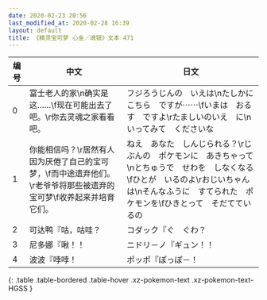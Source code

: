 ```yaml
---
date: 2020-02-23 20:56
last_modified_at: 2020-02-28 16:39
layout: default
title: 《精灵宝可梦 心金／魂银》文本 471
---
```

| 编号 | 中文 | 日文 |
| ---- | ---- | ---- |
| 0 | 富士老人的家\n确实是这……\f现在可能出去了吧。\r你去灵魂之家看看吧。 | フジろうじんの　いえは\nたしかに　こちら　ですが⋯⋯\fいまは　おるす　ですよ\rたましいのいえ　に\nいってみて　くださいな |
| 1 | 你能相信吗？\r居然有人因为厌倦了自己的宝可梦，\f而中途遗弃他们。\r老爷爷将那些被遗弃的宝可梦\f收养起来并培育它们。 | ねえ　あなた　しんじられる？\rじぶんの　ポケモンに　あきちゃって\nとちゅうで　せわを　しなくなる\fひとが　いるのよ\rおじいちゃんは\nそんなふうに　すてられた　ポケモンを\fひきとって　そだてているの |
| 2 | 可达鸭『咕，咕哇？ | コダック『ぐ　ぐわ？ |
| 3 | 尼多娜『啾！！ | ニドリ－ノ『ギュン！！ |
| 4 | 波波『哱哱！ | ポッポ『ぽっぽ－！ |
{: .table .table-bordered .table-hover .xz-pokemon-text .xz-pokemon-text-HGSS }